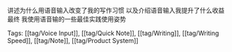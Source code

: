 讲述为什么用语音输入改变了我的写作习惯 以及介绍语音输入我提升了什么收益 最终 我使用语音输的一些最佳实践使用姿势

Tags: [[tag/Voice Input]], [[tag/Quick Note]], [[tag/Writing]], [[tag/Writing Speed]], [[tag/Note]], [[tag/Product System]]
